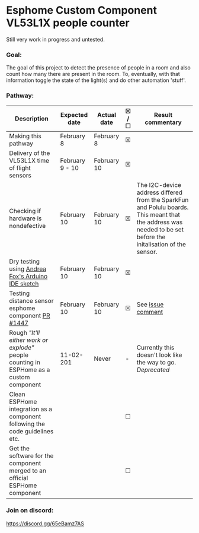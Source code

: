 # Esphome Custom Component VL53L1X people counter
Still very work in progress and untested.

### Goal:<br/>
The goal of this project to detect the presence of people in a room and also count how many there are present in the room. To, eventually, with that information toggle the state of the light(s) and do other automation 'stuff'.

### Pathway: <br/>
| Description     |  Expected date  | Actual date  | ☒ /<br/> ☐   | Result commentary |
|----------------| ---------------|------------|------------|------------|
| Making this pathway | February 8| February 8 |☒ | 
| Delivery of the VL53L1X time of flight sensors | February 9 - 10 | February 10 |  ☒ |
| Checking if hardware is nondefective | February 10| February 10 |  ☒ | The I2C-device address differed from the SparkFun and Polulu boards. This meant that the address was needed to be set before the initalisation of the sensor. 
| Dry testing using <a href="https://github.com/Andrea-Fox/peopleCounter">Andrea Fox's Arduino IDE sketch</a>| February 10 | February 10 |  ☒ | 
| Testing distance sensor esphome component <a href="https://github.com/esphome/esphome/pull/1447">PR #1447 </a>| February 10 | February 10 |  ☒ | See <a href="https://github.com/esphome/esphome/pull/1447#issuecomment-777426587">issue comment</a>
| Rough _"It'll either work or explode"_ people counting in ESPHome as a custom component | 11-02-201| Never | - | Currently this doesn't look like the way to go. *Deprecated*| 
| Clean ESPHome integration as a component following the code guidelines etc.| | | ☐ |
| Get the software for the component merged to an official ESPHome component| | |  ☐ |

### Join on discord:<br/>

https://discord.gg/65eBamz7AS

